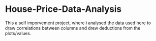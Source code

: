 # House-Price-Data-Analysis
This a self imporvement project, where i analysed the data used here to draw correlations between columns and drew deductions from the plots/values.
